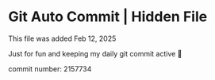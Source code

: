 # Git Auto Commit | Hidden File

This file was added Feb 12, 2025

Just for fun and keeping my daily git commit active 🤪

commit number: 2157734
